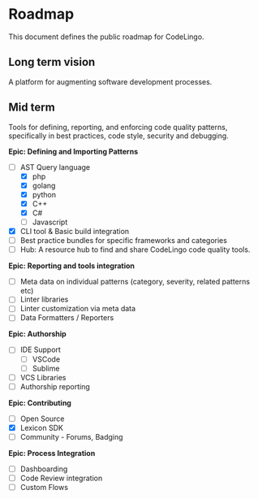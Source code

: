 # Roadmap
This document defines the public roadmap for CodeLingo.

## Long term vision
A platform for augmenting software development processes.

## Mid term
Tools for defining, reporting, and enforcing code quality patterns, specifically in best practices, code style, security and debugging.


**Epic: Defining and Importing Patterns**

* [ ] AST Query language
	* [x] php
	* [x] golang
	* [x] python
	* [x] C++
	* [x] C#
	* [ ] Javascript
* [x] CLI tool & Basic build integration
* [ ] Best practice bundles for specific frameworks and categories
* [ ] Hub: A resource hub to find and share CodeLingo code quality tools.

**Epic: Reporting and tools integration**

* [ ] Meta data on individual patterns (category, severity, related patterns etc)
* [ ] Linter libraries
* [ ] Linter customization via meta data
* [ ] Data Formatters / Reporters

**Epic: Authorship**

* [ ] IDE Support 
	* [ ] VSCode
	* [ ] Sublime
* [ ] VCS Libraries
* [ ] Authorship reporting

**Epic: Contributing**

* [ ] Open Source
* [x] Lexicon SDK
* [ ] Community - Forums, Badging

**Epic: Process Integration**

* [ ] Dashboarding
* [ ] Code Review integration
* [ ] Custom Flows
